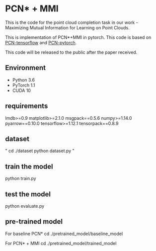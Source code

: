 # PCN* + MMI

This is the code for the point cloud completion task in our work - Maximizing Mutual Information for Learning on Point Clouds.

This is implementation of PCN*+MMI in pytorch. This code is based on [PCN-tensorflow](https://github.com/wentaoyuan/pcn.git) and [PCN-pytorch](https://github.com/qinglew/PCN-PyTorch.git).

This code will be released to the public after the paper received.

## Environment

* Python 3.6
* PyTorch 1.1
* CUDA 10

## requirements

lmdb>=0.9
matplotlib>=2.1.0
msgpack==0.5.6
numpy>=1.14.0
pyarrow==0.10.0
tensorflow>=1.12.1
tensorpack==0.8.9

## dataset
"
cd ./dataset
python dataset.py
"
## train the model

python train.py

## test the model

python evaluate.py

## pre-trained model

For baseline PCN*
cd ./pretrained_model/baseline_model

For PCN* + MMI
cd ./pretrained_model/trained_model